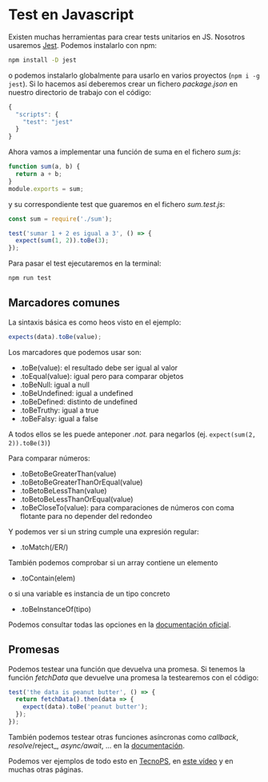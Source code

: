 # Test en Javascript
Existen muchas herramientas para crear tests unitarios en JS. Nosotros usaremos [Jest](https://jestjs.io/es-ES/). Podemos instalarlo con npm:
```bash
npm install -D jest
```
o podemos instalarlo globalmente para usarlo en varios proyectos (`npm i -g jest`). Si lo hacemos así deberemos crear un fichero _package.json_ en nuestro directorio de trabajo con el código:
```javascript
{
  "scripts": {
    "test": "jest"
  }
}
```

Ahora vamos a implementar una función de suma en el fichero _sum.js_:
```javascript
function sum(a, b) {
  return a + b;
}
module.exports = sum;
```

y su correspondiente test que guaremos en el fichero _sum.test.js_:
```javascript
const sum = require('./sum');

test('sumar 1 + 2 es igual a 3', () => {
  expect(sum(1, 2)).toBe(3);
});
```

Para pasar el test ejecutaremos en la terminal:
```bash
npm run test
```

## Marcadores comunes
La sintaxis básica es como heos visto en el ejemplo:
```javascript
expects(data).toBe(value);
```

Los marcadores que podemos usar son:
- .toBe(value): el resultado debe ser igual al valor
- .toEqual(value): igual pero para comparar objetos
- .toBeNull: igual a null
- .toBeUndefined: igual a undefined
- .toBeDefined: distinto de undefined
- .toBeTruthy: igual a true
- .toBeFalsy: igual a false

A todos ellos se les puede anteponer _.not._ para negarlos (ej. `expect(sum(2, 2)).toBe(3)`)

Para comparar números:
- .toBetoBeGreaterThan(value)
- .toBetoBeGreaterThanOrEqual(value)
- .toBetoBeLessThan(value)
- .toBetoBeLessThanOrEqual(value)
- .toBeCloseTo(value): para comparaciones de números con coma flotante para no depender del redondeo

Y podemos ver si un string cumple una expresión regular:
- .toMatch(/ER/)

También podemos comprobar si un array contiene un elemento
- .toContain(elem)

o si una variable es instancia de un tipo concreto
- .toBeInstanceOf(tipo)

Podemos consultar todas las opciones en la [documentación oficial](https://jestjs.io/docs/en/expect).

## Promesas
Podemos testear una función que devuelva una promesa. Si tenemos la función _fetchData_ que devuelve una promesa la testearemos con el código:
```javascript
test('the data is peanut butter', () => {
  return fetchData().then(data => {
    expect(data).toBe('peanut butter');
  });
});
```

También podemos testear otras funciones asíncronas como _callback_, _resolve_/reject_, _async/await_, ... en la [documentación](https://jestjs.io/docs/en/asynchronous). 

Podemos ver ejemplos de todo esto en [TecnoPS](http://tecnops.es/testing-en-javascript-con-jest-parte-1-de-2/), en [este vídeo](https://www.youtube.com/watch?v=7r4xVDI2vho) y en muchas otras páginas.
